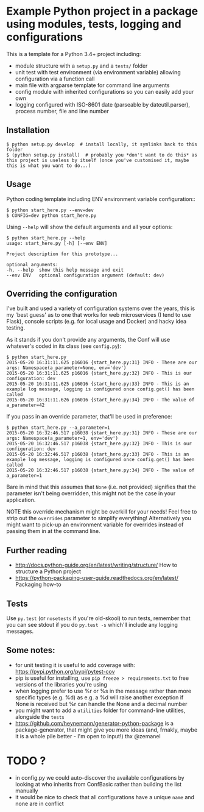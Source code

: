 # Example Python project in a package using modules, tests, logging and configurations

This is a template for a Python 3.4+ project including:

  * module structure with a `setup.py` and a `tests/` folder 
  * unit test with test environment (via environment variable) allowing configuration via a function call
  * main file with argparse template for command line arguments
  * config module with inherited configurations so you can easily add your own
  * logging configured with ISO-8601 date (parseable by dateutil.parser), process number, file and line number

## Installation

    $ python setup.py develop  # install locally, it symlinks back to this folder
    $ (python setup.py install)  # probably you *don't want to do this* as this project is useless by itself (once you've customised it, maybe this is what you want to do...)

## Usage

Python coding template including ENV environment variable configuration::

    $ python start_here.py --env=dev
    $ CONFIG=dev python start_here.py 

Using `--help` will show the default arguments and all your options:

    $ python start_here.py --help
    usage: start_here.py [-h] [--env ENV]

    Project description for this prototype...

    optional arguments:
    -h, --help  show this help message and exit
    --env ENV   optional configuration argument (default: dev)

## Overriding the configuration

I've built and used a variety of configuration systems over the years, this is my 'best guess' as to one that works for web microservices (I tend to use Flask), console scripts (e.g. for local usage and Docker) and hacky idea testing.

As it stands if you don't provide any arguments, the Conf will use whatever's coded in its class (see `config.py`):

    $ python start_here.py 
    2015-05-20 16:31:11.625 p16016 {start_here.py:31} INFO - These are our args: Namespace(a_parameter=None, env='dev')
    2015-05-20 16:31:11.625 p16016 {start_here.py:32} INFO - This is our configuration: dev
    2015-05-20 16:31:11.625 p16016 {start_here.py:33} INFO - This is an example log message, logging is configured once config.get() has been called
    2015-05-20 16:31:11.626 p16016 {start_here.py:34} INFO - The value of a_parameter=42

If you pass in an override parameter, that'll be used in preference:

    $ python start_here.py --a_parameter=1
    2015-05-20 16:32:46.517 p16038 {start_here.py:31} INFO - These are our args: Namespace(a_parameter=1, env='dev')
    2015-05-20 16:32:46.517 p16038 {start_here.py:32} INFO - This is our configuration: dev
    2015-05-20 16:32:46.517 p16038 {start_here.py:33} INFO - This is an example log message, logging is configured once config.get() has been called
    2015-05-20 16:32:46.517 p16038 {start_here.py:34} INFO - The value of a_parameter=1

Bare in mind that this assumes that `None` (i.e. not provided) signifies that the parameter isn't being overridden, this might not be the case in your application.

NOTE this override mechanism might be overkill for your needs! Feel free to strip out the `overrides` parameter to simplify everything! Alternatively you might want to pick-up an environment variable for overrides instead of passing them in at the command line.

## Further reading

  * http://docs.python-guide.org/en/latest/writing/structure/ How to structure a Python project
  * https://python-packaging-user-guide.readthedocs.org/en/latest/ Packaging how-to

## Tests

Use `py.test` (or `nosetests` if you're old-skool) to run tests, remember that you can see stdout if you do `py.test -s` which'll include any logging messages.

## Some notes:

  * for unit testing it is useful to add coverage with: https://pypi.python.org/pypi/pytest-cov
  * pip is useful for installing, use `pip freeze > requirements.txt` to free versions of the libraries you're using
  * when logging prefer to use %r or %s in the message rather than more specific types (e.g. %d) as e.g. a %d will raise another exception if None is received but %r can handle the None and a decimal number
  * you might want to add a `utilities` folder for command-line utilities, alongside the `tests`
  * https://github.com/heynemann/generator-python-package is a package-generator, that might give you more ideas (and, frnakly, maybe it is a whole pile better - I'm open to input!) thx @zemanel

# TODO ?

  * in config.py we could auto-discover the available configurations by looking at who inherits from ConfBasic rather than building the list manually
  * it would be nice to check that all configurations have a unique `name` and none are in conflict
